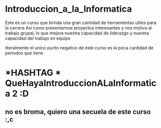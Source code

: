 # Introduccion_a_la_Informatica
Este es un curso que brinda una gran cantidad de herramientas utiles para la carrera
Así como presentarnos proyectos interesantes y nos motiva al trabajo grupal, lo que mejora
nuestra capacidad de liderazgo y nuestra capacidad del trabajo en equipo


literalmente el unico punto negativo de este curso es la poca cantidad de periodos que tiene

# *HASHTAG *  QueHayaIntroduccionALaInformatica 2 :D

## no es broma, quiero una secuela de este curso :,c 